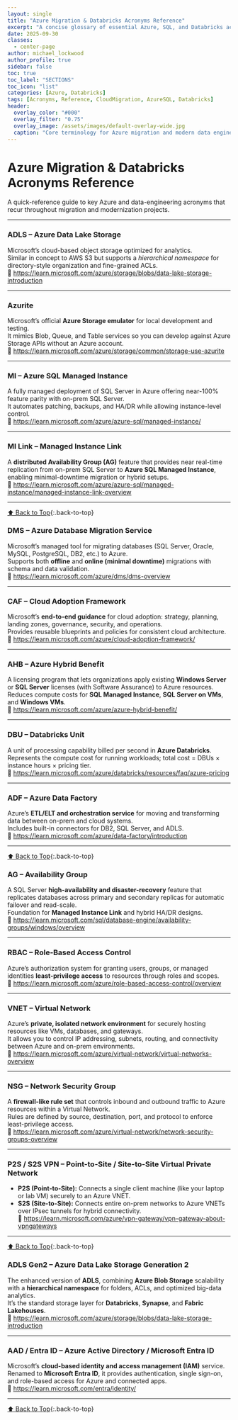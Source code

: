 ```yaml
---
layout: single
title: "Azure Migration & Databricks Acronyms Reference"
excerpt: "A concise glossary of essential Azure, SQL, and Databricks acronyms."
date: 2025-09-30
classes:
  - center-page
author: michael_lockwood
author_profile: true
sidebar: false
toc: true
toc_label: "SECTIONS"
toc_icon: "list"
categories: [Azure, Databricks]
tags: [Acronyms, Reference, CloudMigration, AzureSQL, Databricks]
header:
  overlay_color: "#000"
  overlay_filter: "0.75"
  overlay_image: /assets/images/default-overlay-wide.jpg
  caption: "Core terminology for Azure migration and modern data engineering."
---
```


<a id="toc" class="visually-hidden"></a>

# Azure Migration & Databricks Acronyms Reference

A quick-reference guide to key Azure and data-engineering acronyms that recur throughout migration and modernization projects.

---

### **ADLS – Azure Data Lake Storage**
Microsoft’s cloud-based object storage optimized for analytics.  
Similar in concept to AWS S3 but supports a *hierarchical namespace* for directory-style organization and fine-grained ACLs.  
🔗 https://learn.microsoft.com/azure/storage/blobs/data-lake-storage-introduction  

---

### **Azurite**
Microsoft’s official **Azure Storage emulator** for local development and testing.  
It mimics Blob, Queue, and Table services so you can develop against Azure Storage APIs without an Azure account.  
🔗 https://learn.microsoft.com/azure/storage/common/storage-use-azurite  

---

### **MI – Azure SQL Managed Instance**
A fully managed deployment of SQL Server in Azure offering near-100% feature parity with on-prem SQL Server.  
It automates patching, backups, and HA/DR while allowing instance-level control.  
🔗 https://learn.microsoft.com/azure/azure-sql/managed-instance/  

---

### **MI Link – Managed Instance Link**
A **distributed Availability Group (AG)** feature that provides near real-time replication from on-prem SQL Server to **Azure SQL Managed Instance**, enabling minimal-downtime migration or hybrid setups.  
🔗 https://learn.microsoft.com/azure/azure-sql/managed-instance/managed-instance-link-overview  

---

[⬆ Back to Top](#toc){:.back-to-top}
### **DMS – Azure Database Migration Service**
Microsoft’s managed tool for migrating databases (SQL Server, Oracle, MySQL, PostgreSQL, DB2, etc.) to Azure.  
Supports both **offline** and **online (minimal downtime)** migrations with schema and data validation.  
🔗 https://learn.microsoft.com/azure/dms/dms-overview  

---

### **CAF – Cloud Adoption Framework**
Microsoft’s **end-to-end guidance** for cloud adoption: strategy, planning, landing zones, governance, security, and operations.  
Provides reusable blueprints and policies for consistent cloud architecture.  
🔗 https://learn.microsoft.com/azure/cloud-adoption-framework/  

---

### **AHB – Azure Hybrid Benefit**
A licensing program that lets organizations apply existing **Windows Server** or **SQL Server** licenses (with Software Assurance) to Azure resources.  
Reduces compute costs for **SQL Managed Instance**, **SQL Server on VMs**, and **Windows VMs**.  
🔗 https://learn.microsoft.com/azure/azure-hybrid-benefit/  

---

### **DBU – Databricks Unit**
A unit of processing capability billed per second in **Azure Databricks**.  
Represents the compute cost for running workloads; total cost = DBUs × instance hours × pricing tier.  
🔗 https://learn.microsoft.com/azure/databricks/resources/faq/azure-pricing  

---

### **ADF – Azure Data Factory**
Azure’s **ETL/ELT and orchestration service** for moving and transforming data between on-prem and cloud systems.  
Includes built-in connectors for DB2, SQL Server, and ADLS.  
🔗 https://learn.microsoft.com/azure/data-factory/introduction  

---

[⬆ Back to Top](#toc){:.back-to-top}
### **AG – Availability Group**
A SQL Server **high-availability and disaster-recovery** feature that replicates databases across primary and secondary replicas for automatic failover and read-scale.  
Foundation for **Managed Instance Link** and hybrid HA/DR designs.  
🔗 https://learn.microsoft.com/sql/database-engine/availability-groups/windows/overview  

---

### **RBAC – Role-Based Access Control**
Azure’s authorization system for granting users, groups, or managed identities **least-privilege access** to resources through roles and scopes.  
🔗 https://learn.microsoft.com/azure/role-based-access-control/overview  

---

### **VNET – Virtual Network**
Azure’s **private, isolated network environment** for securely hosting resources like VMs, databases, and gateways.  
It allows you to control IP addressing, subnets, routing, and connectivity between Azure and on-prem environments.  
🔗 https://learn.microsoft.com/azure/virtual-network/virtual-networks-overview  

---

### **NSG – Network Security Group**
A **firewall-like rule set** that controls inbound and outbound traffic to Azure resources within a Virtual Network.  
Rules are defined by source, destination, port, and protocol to enforce least-privilege access.  
🔗 https://learn.microsoft.com/azure/virtual-network/network-security-groups-overview  

---

### **P2S / S2S VPN – Point-to-Site / Site-to-Site Virtual Private Network**
- **P2S (Point-to-Site):** Connects a single client machine (like your laptop or lab VM) securely to an Azure VNET.  
- **S2S (Site-to-Site):** Connects entire on-prem networks to Azure VNETs over IPsec tunnels for hybrid connectivity.  
🔗 https://learn.microsoft.com/azure/vpn-gateway/vpn-gateway-about-vpngateways  

---

[⬆ Back to Top](#toc){:.back-to-top}
### **ADLS Gen2 – Azure Data Lake Storage Generation 2**
The enhanced version of **ADLS**, combining **Azure Blob Storage** scalability with a **hierarchical namespace** for folders, ACLs, and optimized big-data analytics.  
It’s the standard storage layer for **Databricks**, **Synapse**, and **Fabric Lakehouses**.  
🔗 https://learn.microsoft.com/azure/storage/blobs/data-lake-storage-introduction  

---

### **AAD / Entra ID – Azure Active Directory / Microsoft Entra ID**
Microsoft’s **cloud-based identity and access management (IAM)** service.  
Renamed to **Microsoft Entra ID**, it provides authentication, single sign-on, and role-based access for Azure and connected apps.  
🔗 https://learn.microsoft.com/entra/identity/  

---

[⬆ Back to Top](#toc){:.back-to-top}
